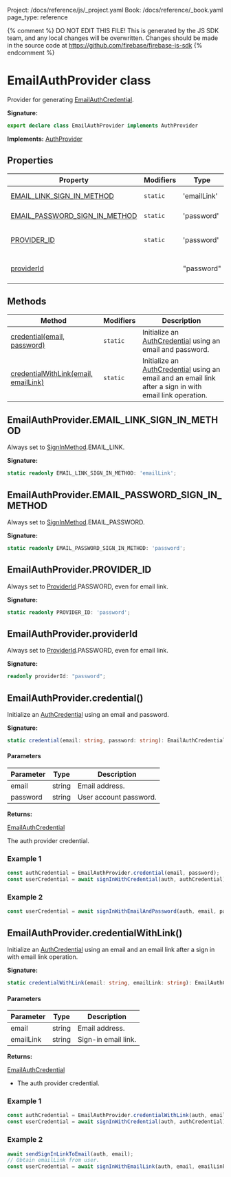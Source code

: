 Project: /docs/reference/js/_project.yaml
Book: /docs/reference/_book.yaml
page_type: reference

{% comment %}
DO NOT EDIT THIS FILE!
This is generated by the JS SDK team, and any local changes will be
overwritten. Changes should be made in the source code at
https://github.com/firebase/firebase-js-sdk
{% endcomment %}

# EmailAuthProvider class
Provider for generating [EmailAuthCredential](./auth.emailauthcredential.md#emailauthcredential_class)<!-- -->.

<b>Signature:</b>

```typescript
export declare class EmailAuthProvider implements AuthProvider 
```
<b>Implements:</b> [AuthProvider](./auth.authprovider.md#authprovider_interface)

## Properties

|  Property | Modifiers | Type | Description |
|  --- | --- | --- | --- |
|  [EMAIL\_LINK\_SIGN\_IN\_METHOD](./auth.emailauthprovider.md#emailauthprovideremail_link_sign_in_method) | <code>static</code> | 'emailLink' | Always set to [SignInMethod](./auth.md#signinmethod)<!-- -->.EMAIL\_LINK. |
|  [EMAIL\_PASSWORD\_SIGN\_IN\_METHOD](./auth.emailauthprovider.md#emailauthprovideremail_password_sign_in_method) | <code>static</code> | 'password' | Always set to [SignInMethod](./auth.md#signinmethod)<!-- -->.EMAIL\_PASSWORD. |
|  [PROVIDER\_ID](./auth.emailauthprovider.md#emailauthproviderprovider_id) | <code>static</code> | 'password' | Always set to [ProviderId](./auth.md#providerid)<!-- -->.PASSWORD, even for email link. |
|  [providerId](./auth.emailauthprovider.md#emailauthproviderproviderid) |  | "password" | Always set to [ProviderId](./auth.md#providerid)<!-- -->.PASSWORD, even for email link. |

## Methods

|  Method | Modifiers | Description |
|  --- | --- | --- |
|  [credential(email, password)](./auth.emailauthprovider.md#emailauthprovidercredential) | <code>static</code> | Initialize an [AuthCredential](./auth.authcredential.md#authcredential_class) using an email and password. |
|  [credentialWithLink(email, emailLink)](./auth.emailauthprovider.md#emailauthprovidercredentialwithlink) | <code>static</code> | Initialize an [AuthCredential](./auth.authcredential.md#authcredential_class) using an email and an email link after a sign in with email link operation. |

## EmailAuthProvider.EMAIL\_LINK\_SIGN\_IN\_METHOD

Always set to [SignInMethod](./auth.md#signinmethod)<!-- -->.EMAIL\_LINK.

<b>Signature:</b>

```typescript
static readonly EMAIL_LINK_SIGN_IN_METHOD: 'emailLink';
```

## EmailAuthProvider.EMAIL\_PASSWORD\_SIGN\_IN\_METHOD

Always set to [SignInMethod](./auth.md#signinmethod)<!-- -->.EMAIL\_PASSWORD.

<b>Signature:</b>

```typescript
static readonly EMAIL_PASSWORD_SIGN_IN_METHOD: 'password';
```

## EmailAuthProvider.PROVIDER\_ID

Always set to [ProviderId](./auth.md#providerid)<!-- -->.PASSWORD, even for email link.

<b>Signature:</b>

```typescript
static readonly PROVIDER_ID: 'password';
```

## EmailAuthProvider.providerId

Always set to [ProviderId](./auth.md#providerid)<!-- -->.PASSWORD, even for email link.

<b>Signature:</b>

```typescript
readonly providerId: "password";
```

## EmailAuthProvider.credential()

Initialize an [AuthCredential](./auth.authcredential.md#authcredential_class) using an email and password.

<b>Signature:</b>

```typescript
static credential(email: string, password: string): EmailAuthCredential;
```

#### Parameters

|  Parameter | Type | Description |
|  --- | --- | --- |
|  email | string | Email address. |
|  password | string | User account password. |

<b>Returns:</b>

[EmailAuthCredential](./auth.emailauthcredential.md#emailauthcredential_class)

The auth provider credential.

### Example 1


```javascript
const authCredential = EmailAuthProvider.credential(email, password);
const userCredential = await signInWithCredential(auth, authCredential);

```

### Example 2


```javascript
const userCredential = await signInWithEmailAndPassword(auth, email, password);

```

## EmailAuthProvider.credentialWithLink()

Initialize an [AuthCredential](./auth.authcredential.md#authcredential_class) using an email and an email link after a sign in with email link operation.

<b>Signature:</b>

```typescript
static credentialWithLink(email: string, emailLink: string): EmailAuthCredential;
```

#### Parameters

|  Parameter | Type | Description |
|  --- | --- | --- |
|  email | string | Email address. |
|  emailLink | string | Sign-in email link. |

<b>Returns:</b>

[EmailAuthCredential](./auth.emailauthcredential.md#emailauthcredential_class)

- The auth provider credential.

### Example 1


```javascript
const authCredential = EmailAuthProvider.credentialWithLink(auth, email, emailLink);
const userCredential = await signInWithCredential(auth, authCredential);

```

### Example 2


```javascript
await sendSignInLinkToEmail(auth, email);
// Obtain emailLink from user.
const userCredential = await signInWithEmailLink(auth, email, emailLink);

```

